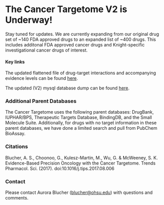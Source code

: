 # The Cancer Targetome V2 is Underway!
Stay tuned for updates. We are currently expanding from our original drug set of ~140 FDA approved drugs to an expanded list of ~400 drugs. This includes additonal FDA approved cancer drugs and Knight-specific investigational cancer drugs of interest. 

#### Key links
The updated flattened file of drug-target interactions and accompanying evidence levels can be found [here](https://github.com/ablucher/The-Cancer-Targetome/blob/beta-V2/results_V2beta/Targetome_FullEvidence_210618_All.txt). 

The updated (V2) mysql database dump can be found [here](https://github.com/ablucher/The-Cancer-Targetome/blob/beta-V2/database_dumps/CancerTargetome_2_0_0.sql).

### Additional Parent Databases
The Cancer Targetome uses the following parent databases: DrugBank, IUPHAR/BPS, Therapeutic Targets Database, BindingDB, and the Small Molecule Suite. Additionally, for drugs with no target information in these parent databases, we have done a limited search and pull from PubChem BioAssay. 

### Citations
Blucher, A. S., Choonoo, G., Kulesz-Martin, M., Wu, G. & McWeeney, S. K. Evidence-Based Precision Oncology with the Cancer Targetome. Trends Pharmacol. Sci. (2017). doi:10.1016/j.tips.2017.08.006

### Contact
Please contact Aurora Blucher (blucher@ohsu.edu) with questions and comments. 
